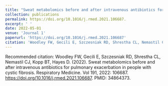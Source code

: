```yaml
---
title: "Sweat metabolomics before and after intravenous antibiotics for pulmonary exacerbation in people with cystic fibrosis."
collection: publications
permalink: https://doi.org/10.1016/j.rmed.2021.106687.
excerpt: ' '
date: 2022-05-01
venue: 'Journal 1'
paperurl: 'https://doi.org/10.1016/j.rmed.2021.106687'
citation: 'Woodley FW, Gecili E, Szczesniak RD, Shrestha CL, Nemastil CJ, Kopp BT, Hayes D. (2022). &quot;Sweat metabolomics before and after intravenous antibiotics for pulmonary exacerbation in people with cystic fibrosis.&quot; <i>Respiratory Medicine 1</i>Vol 191, 2022: 106687.'
---
```


Recommended citation: Woodley FW, Gecili E, Szczesniak RD, Shrestha CL, Nemastil CJ, Kopp BT, Hayes D. (2022). Sweat metabolomics before and after intravenous antibiotics for pulmonary exacerbation in people with cystic fibrosis. Respiratory Medicine. Vol 191, 2022: 106687. https://doi.org/10.1016/j.rmed.2021.106687. PMID: 34864373.
